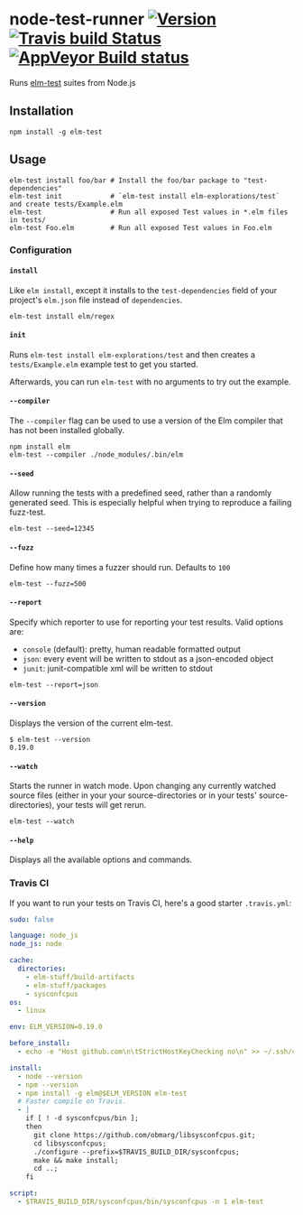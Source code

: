 # node-test-runner [![Version](https://img.shields.io/npm/v/elm-test.svg)](https://www.npmjs.com/package/elm-test) [![Travis build Status](https://travis-ci.org/rtfeldman/node-test-runner.svg?branch=master)](http://travis-ci.org/rtfeldman/node-test-runner) [![AppVeyor Build status](https://ci.appveyor.com/api/projects/status/f2qymrpgdfsad62w/branch/master?svg=true)](https://ci.appveyor.com/project/rtfeldman/node-test-runner/branch/master)


Runs [elm-test](https://github.com/elm-community/elm-test) suites from Node.js

## Installation

```shell
npm install -g elm-test
```

## Usage

```shell
elm-test install foo/bar # Install the foo/bar package to "test-dependencies"
elm-test init            # `elm-test install elm-explorations/test` and create tests/Example.elm
elm-test                 # Run all exposed Test values in *.elm files in tests/
elm-test Foo.elm         # Run all exposed Test values in Foo.elm
```

### Configuration

#### `install`

Like `elm install`, except it installs to the `test-dependencies` field of your project's `elm.json` file instead of `dependencies`.

```shell
elm-test install elm/regex
```

#### `init`

Runs `elm-test install elm-explorations/test` and then creates a `tests/Example.elm`
example test to get you started.

Afterwards, you can run `elm-test` with no arguments to try out the example.

#### `--compiler`

The `--compiler` flag can be used to use a version of the Elm compiler that
has not been installed globally.

```shell
npm install elm
elm-test --compiler ./node_modules/.bin/elm
```

#### `--seed`

Allow running the tests with a predefined seed, rather than a randomly generated seed. This is especially helpful when trying to reproduce a failing fuzz-test.

```shell
elm-test --seed=12345
```

#### `--fuzz`

Define how many times a fuzzer should run. Defaults to `100`

```shell
elm-test --fuzz=500
```

#### `--report`

Specify which reporter to use for reporting your test results. Valid options are:

- `console` (default): pretty, human readable formatted output
- `json`: every event will be written to stdout as a json-encoded object
- `junit`: junit-compatible xml will be written to stdout

```shell
elm-test --report=json
```

#### `--version`

Displays the version of the current elm-test.

```shell
$ elm-test --version
0.19.0
```

#### `--watch`

Starts the runner in watch mode. Upon changing any currently watched source
files (either in your your source-directories or in your tests'
source-directories), your tests will get rerun.

```shell
elm-test --watch
```

#### `--help`

Displays all the available options and commands.

### Travis CI

If you want to run your tests on Travis CI, here's a good starter `.travis.yml`:

```yml
sudo: false

language: node_js
node_js: node

cache:
  directories:
    - elm-stuff/build-artifacts
    - elm-stuff/packages
    - sysconfcpus
os:
  - linux

env: ELM_VERSION=0.19.0

before_install:
  - echo -e "Host github.com\n\tStrictHostKeyChecking no\n" >> ~/.ssh/config

install:
  - node --version
  - npm --version
  - npm install -g elm@$ELM_VERSION elm-test
  # Faster compile on Travis.
  - |
    if [ ! -d sysconfcpus/bin ];
    then
      git clone https://github.com/obmarg/libsysconfcpus.git;
      cd libsysconfcpus;
      ./configure --prefix=$TRAVIS_BUILD_DIR/sysconfcpus;
      make && make install;
      cd ..;
    fi

script:
  - $TRAVIS_BUILD_DIR/sysconfcpus/bin/sysconfcpus -n 1 elm-test
```
